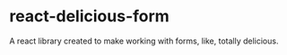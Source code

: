 # react-delicious-form
A react library created to make working with forms, like, totally delicious.
